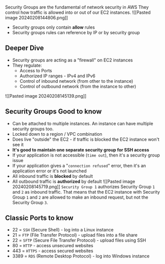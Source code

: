 Security Groups are the fundamental of network security in AWS
They control how traffic is allowed into or out of our EC2 instances.
![[Pasted image 20240208144806.png]]
- Security groups only contain **allow** rules
- Security groups rules can reference by IP or by security group

## Deeper Dive
- Security groups are acting as a "firewall" on EC2 instances
- They regulate:
	- Access to Ports
	- Authorized IP ranges - IPv4 and IPv6
	- Control of inbound network (from other to the instance)
	- Control of outbound network (from the instance to other)

![[Pasted image 20240208145139.png]]
## Security Groups Good to know
- Can be attached to multiple instances. An instance can have multiple security groups too.
- Locked down to a region / VPC combination
- Does live "outside" the EC2 - if traffic is blocked the EC2 instance won't see it
- **It's good to maintain one separate security group for SSH access**
- If your application is not accessible (`time out`), then it's a security group issue
- If your application gives a "`connection refused`" error, then it's an application error or it's not launched
- All inbound traffic is **blocked** by default
- All outbound traffic is **authorized** by default
![[Pasted image 20240208145719.png]]
`Security Group 1` authorizes Security Group `1` and `2` as inbound traffic. That means that the EC2 instance with Security Group `1` and `2` are allowed to make an inbound request, but not the Security Group `3`.

## Classic Ports to know
- 22 = `SSH` (Secure Shell) - log into a Linux instance
- 21 = `FTP` (File Transfer Protocol) - upload files into a file share
- 22 = `SFTP` (Secure File Transfer Protocol) - upload files using SSH
- 80 = `HTTP` - access unsecured websites
- 443 = `HTTPS` - access secured websites
- 3389 = `RDS` (Remote Desktop Protocol) - log into Windows instance


